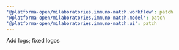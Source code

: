 ```yaml
---
'@platforma-open/milaboratories.immuno-match.workflow': patch
'@platforma-open/milaboratories.immuno-match.model': patch
'@platforma-open/milaboratories.immuno-match.ui': patch
---
```


Add logs; fixed logos
